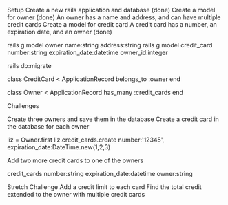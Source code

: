 Setup
Create a new rails application and database (done)
Create a model for owner (done)
An owner has a name and address, and can have multiple credit cards
Create a model for credit card
A credit card has a number, an expiration date, and an owner
(done)

rails g model owner name:string address:string
rails g model credit_card number:string expiration_date:datetime owner_id:integer
<!-- should make datetime a string -->
rails db:migrate

class CreditCard < ApplicationRecord
    belongs_to :owner
end

class Owner < ApplicationRecord
    has_many :credit_cards
end

Challenges

Create three owners and save them in the database
Create a credit card in the database for each owner

liz = Owner.first
liz.credit_cards.create number:'12345', expiration_date:DateTime.new(1,2,3)

Add two more credit cards to one of the owners

credit_cards number:string expiration_date:datetime owner:string

Stretch Challenge
Add a credit limit to each card
Find the total credit extended to the owner with multiple credit cards